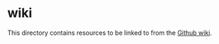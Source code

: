# wiki

This directory contains resources to be linked to from the [Github wiki](https://github.com/rsagroup/rsatoolbox/wiki).
